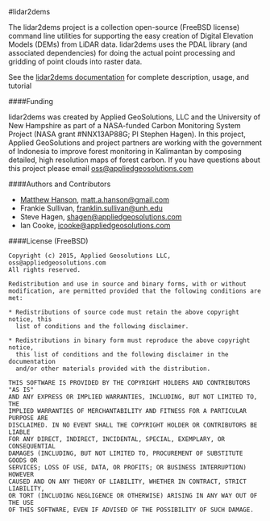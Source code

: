 #lidar2dems

The lidar2dems project is a collection open-source (FreeBSD license) command line utilities for supporting the easy creation of Digital Elevation Models (DEMs) from LiDAR data. lidar2dems uses the PDAL library (and associated dependencies) for doing the actual point processing and gridding of point clouds into raster data.

See the [lidar2dems documentation](http://applied-geosolutions.github.io/lidar2dems/) for complete description, usage, and tutorial

####Funding

lidar2dems was created by Applied GeoSolutions, LLC and the University of New Hampshire as part of a NASA-funded Carbon Monitoring System Project (NASA grant #NNX13AP88G; PI Stephen Hagen). In this project, Applied GeoSolutions and project partners are working with the government of Indonesia to improve forest monitoring in Kalimantan by composing detailed, high resolution maps of forest carbon. If you have questions about this project please email [oss@appliedgeosolutions.com](mailto:oss@appliedgeosolutions.com)

####Authors and Contributors

* [Matthew Hanson](http://github.com/matthewhanson), matt.a.hanson@gmail.com
* Frankie Sullivan, franklin.sullivan@unh.edu
* Steve Hagen, shagen@appliedgeosolutions.com
* Ian Cooke, icooke@appliedgeosolutions.com

####License (FreeBSD)

	Copyright (c) 2015, Applied Geosolutions LLC, oss@appliedgeosolutions.com
	All rights reserved.

	Redistribution and use in source and binary forms, with or without
	modification, are permitted provided that the following conditions are met:

	* Redistributions of source code must retain the above copyright notice, this
	  list of conditions and the following disclaimer.

	* Redistributions in binary form must reproduce the above copyright notice,
	  this list of conditions and the following disclaimer in the documentation
	  and/or other materials provided with the distribution.

	THIS SOFTWARE IS PROVIDED BY THE COPYRIGHT HOLDERS AND CONTRIBUTORS "AS IS"
	AND ANY EXPRESS OR IMPLIED WARRANTIES, INCLUDING, BUT NOT LIMITED TO, THE
	IMPLIED WARRANTIES OF MERCHANTABILITY AND FITNESS FOR A PARTICULAR PURPOSE ARE
	DISCLAIMED. IN NO EVENT SHALL THE COPYRIGHT HOLDER OR CONTRIBUTORS BE LIABLE
	FOR ANY DIRECT, INDIRECT, INCIDENTAL, SPECIAL, EXEMPLARY, OR CONSEQUENTIAL
	DAMAGES (INCLUDING, BUT NOT LIMITED TO, PROCUREMENT OF SUBSTITUTE GOODS OR
	SERVICES; LOSS OF USE, DATA, OR PROFITS; OR BUSINESS INTERRUPTION) HOWEVER
	CAUSED AND ON ANY THEORY OF LIABILITY, WHETHER IN CONTRACT, STRICT LIABILITY,
	OR TORT (INCLUDING NEGLIGENCE OR OTHERWISE) ARISING IN ANY WAY OUT OF THE USE
	OF THIS SOFTWARE, EVEN IF ADVISED OF THE POSSIBILITY OF SUCH DAMAGE.

